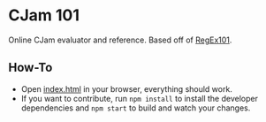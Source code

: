 # CJam 101
Online CJam evaluator and reference. Based off of [RegEx101](https://regex101.com/).

## How-To
+ Open [index.html](blog/master/index.html) in your browser, everything should work.
+ If you want to contribute, run `npm install` to install the developer dependencies and `npm start` to build and watch your changes.
